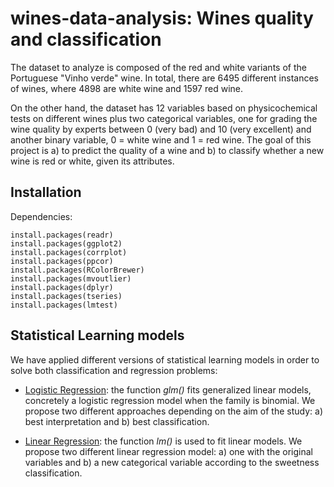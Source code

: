 # wines-data-analysis: Wines quality and classification

The dataset to analyze is composed of the red and white variants of the Portuguese "Vinho verde" wine. In total, there are 6495 different instances of wines, where 4898 are white wine and 1597 red wine.

On the other hand, the dataset has 12 variables based on physicochemical tests on different wines plus two categorical variables, one for grading the wine quality by experts between 0 (very bad) and 10 (very excellent) and another binary variable, 0 = white wine and 1 = red wine. The goal of this project is a) to predict the quality of a wine and b) to classify whether a new wine is red or white, given its attributes.

Installation
----------- 
Dependencies:
````
install.packages(readr)
install.packages(ggplot2)
install.packages(corrplot)
install.packages(ppcor)
install.packages(RColorBrewer)
install.packages(mvoutlier)
install.packages(dplyr)
install.packages(tseries)
install.packages(lmtest)
````

Statistical Learning models
----------- 
We have applied different versions of statistical learning models in order to solve both classification and regression problems:

* [Logistic Regression](https://stat.ethz.ch/R-manual/R-patched/install.packages/stats/html/glm.html): the function <i>glm()</i> fits generalized linear models, concretely a logistic regression model when the family is binomial. We propose two different approaches depending on the aim of the study: a) best interpretation and b) best classification.

* [Linear Regression](https://stat.ethz.ch/R-manual/R-devel/install.packages/stats/html/lm.html): the function <i>lm()</i> is used to fit linear models. We propose two different linear regression model: a) one with the original variables and b) a new categorical variable according to the sweetness classification.


